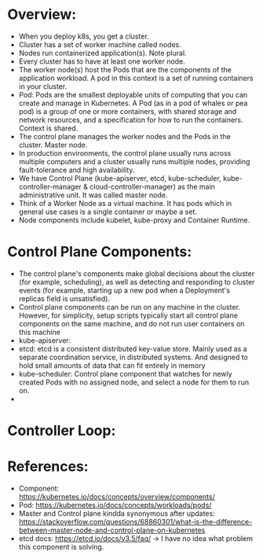 
# Overview:
- When you deploy k8s, you get a cluster.
- Cluster has a set of worker machine called nodes.
- Nodes run containerized application(s). Note plural.
- Every cluster has to have at least one worker node.
- The worker node(s) host the Pods that are the components of the application workload. A pod in this context is a set of running containers in your cluster.
- Pod: Pods are the smallest deployable units of computing that you can create and manage in Kubernetes. A Pod (as in a pod of whales or pea pod) is a group of one or more containers, with shared storage and network resources, and a specification for how to run the containers. Context is shared.
- The control plane manages the worker nodes and the Pods in the cluster. Master node.
- In production environments, the control plane usually runs across multiple computers and a cluster usually runs multiple nodes, providing fault-tolerance and high availability.
- We have Control Plane (kube-apiserver, etcd, kube-scheduler, kube-controller-manager & cloud-controller-manager) as the main administrative unit. It was called master node.
- Think of a Worker Node as a virtual machine. It has pods which in general use cases is a single container or maybe a set.
- Node components include kubelet, kube-proxy and Container Runtime.

# Control Plane Components:
- The control plane's components make global decisions about the cluster (for example, scheduling), as well as detecting and responding to cluster events (for example, starting up a new pod when a Deployment's replicas field is unsatisfied).
- Control plane components can be run on any machine in the cluster. However, for simplicity, setup scripts typically start all control plane components on the same machine, and do not run user containers on this machine
- kube-apiserver: 
- etcd: etcd is a consistent distributed key-value store. Mainly used as a separate coordination service, in distributed systems. And designed to hold small amounts of data that can fit entirely in memory
- kube-scheduler: Control plane component that watches for newly created Pods with no assigned node, and select a node for them to run on.
- 


# Controller Loop:






# References:
- Component: https://kubernetes.io/docs/concepts/overview/components/
- Pod: https://kubernetes.io/docs/concepts/workloads/pods/
- Master and Control plane kindda synonymous after updates: https://stackoverflow.com/questions/68860301/what-is-the-difference-between-master-node-and-control-plane-on-kubernetes
- etcd docs: https://etcd.io/docs/v3.5/faq/  -> I have no idea what problem this component is solving.